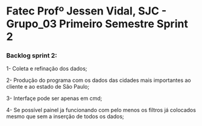 # Fatec Profº Jessen Vidal, SJC - Grupo_03 Primeiro Semestre Sprint 2	

### Backlog sprint 2:
1- Coleta e refinação dos dados;

2- Produção do programa com os dados das cidades mais importantes ao cliente e ao estado de São Paulo;

3- Interfaçe pode ser apenas em cmd;

4- Se possível painel ja funcionando com pelo menos os filtros já colocados mesmo que sem a inserção de todos os dados;



	
</h4>


